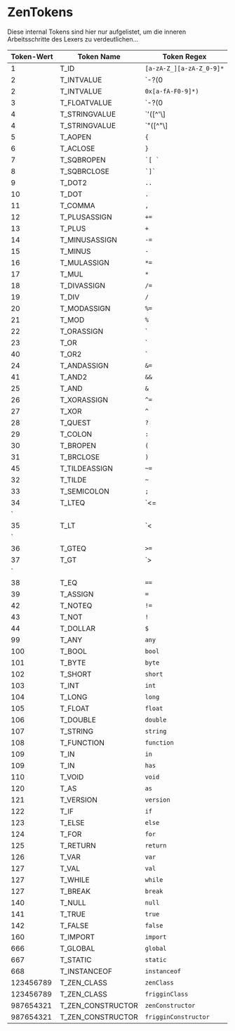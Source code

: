 # ZenTokens

Diese internal Tokens sind hier nur aufgelistet, um die inneren Arbeitsschritte des Lexers zu verdeutlichen...

| Token-Wert | Token Name          | Token Regex                                                 |
| ---------- | ------------------- | ----------------------------------------------------------- |
| 1          | T_ID                | `[a-zA-Z_][a-zA-Z_0-9]*`                                    |
| 2          | T_INTVALUE          | `\-?(0|[1-9][0-9]*)`                                       |
| 2          | T_INTVALUE          | `0x[a-fA-F0-9]*)`                                           |
| 3          | T_FLOATVALUE        | `\-?(0|[1-9][0-9]*)\.[0-9]+([eE][\+\-]?[0-9]+)?[fFdD]?` |
| 4          | T_STRINGVALUE       | `'([^'\\]|\\(['"\\/bfnrt]|u[0-9a-fA-F]{4}))*'`        |
| 4          | T_STRINGVALUE       | `"([^"\\]|\\(['"\\/bfnrt]|u[0-9a-fA-F]{4}))*"`        |
| 5          | T_AOPEN             | `{`                                                         |
| 6          | T_ACLOSE            | `}`                                                         |
| 7          | T_SQBROPEN          | `` `[ ` ``                                                  |
| 8          | T_SQBRCLOSE         | `` `]` ``                                                   |
| 9          | T_DOT2              | `..`                                                        |
| 10         | T_DOT               | `.`                                                         |
| 11         | T_COMMA             | `,`                                                         |
| 12         | T_PLUSASSIGN        | `+=`                                                        |
| 13         | T_PLUS              | `+`                                                         |
| 14         | T_MINUSASSIGN       | `-=`                                                        |
| 15         | T_MINUS             | `-`                                                         |
| 16         | T_MULASSIGN         | `*=`                                                        |
| 17         | T_MUL               | `*`                                                         |
| 18         | T_DIVASSIGN         | `/=`                                                        |
| 19         | T_DIV               | `/`                                                         |
| 20         | T_MODASSIGN         | `%=`                                                        |
| 21         | T_MOD               | `%`                                                         |
| 22         | T_ORASSIGN          | `|=`                                                        |
| 23         | T_OR                | `|`                                                         |
| 40         | T_OR2               | `||`                                                        |
| 24         | T_ANDASSIGN         | `&=`                                                    |
| 41         | T_AND2              | `&&`                                                |
| 25         | T_AND               | `&`                                                     |
| 26         | T_XORASSIGN         | `^=`                                                        |
| 27         | T_XOR               | `^`                                                         |
| 28         | T_QUEST             | `?`                                                         |
| 29         | T_COLON             | `:`                                                         |
| 30         | T_BROPEN            | `(`                                                         |
| 31         | T_BRCLOSE           | `)`                                                         |
| 45         | T_TILDEASSIGN       | `~=`                                                        |
| 32         | T_TILDE             | `~`                                                         |
| 33         | T_SEMICOLON         | `;`                                                         |
| 34         | T_LTEQ              | `<=
`                                                    |
| 35         | T_LT                | `<
`                                                     |
| 36         | T_GTEQ              | `>=`                                                     |
| 37         | T_GT                | `>
`                                                     |
| 38         | T_EQ                | `==`                                                        |
| 39         | T_ASSIGN            | `=`                                                         |
| 42         | T_NOTEQ             | `!=`                                                        |
| 43         | T_NOT               | `!`                                                         |
| 44         | T_DOLLAR            | `$`                                                         |
| 99         | T_ANY               | `any`                                                       |
| 100        | T_BOOL              | `bool`                                                      |
| 101        | T_BYTE              | `byte`                                                      |
| 102        | T_SHORT             | `short`                                                     |
| 103        | T_INT               | `int`                                                       |
| 104        | T_LONG              | `long`                                                      |
| 105        | T_FLOAT             | `float`                                                     |
| 106        | T_DOUBLE            | `double`                                                    |
| 107        | T_STRING            | `string`                                                    |
| 108        | T_FUNCTION          | `function`                                                  |
| 109        | T_IN                | `in`                                                        |
| 109        | T_IN                | `has`                                                       |
| 110        | T_VOID              | `void`                                                      |
| 120        | T_AS                | `as`                                                        |
| 121        | T_VERSION           | `version`                                                   |
| 122        | T_IF                | `if`                                                        |
| 123        | T_ELSE              | `else`                                                      |
| 124        | T_FOR               | `for`                                                       |
| 125        | T_RETURN            | `return`                                                    |
| 126        | T_VAR               | `var`                                                       |
| 127        | T_VAL               | `val`                                                       |
| 127        | T_WHILE             | `while`                                                     |
| 127        | T_BREAK             | `break`                                                     |
| 140        | T_NULL              | `null`                                                      |
| 141        | T_TRUE              | `true`                                                      |
| 142        | T_FALSE             | `false`                                                     |
| 160        | T_IMPORT            | `import`                                                    |
| 666        | T_GLOBAL            | `global`                                                    |
| 667        | T_STATIC            | `static`                                                    |
| 668        | T_INSTANCEOF        | `instanceof`                                                |
| 123456789  | T_ZEN_CLASS       | `zenClass`                                                  |
| 123456789  | T_ZEN_CLASS       | `frigginClass`                                              |
| 987654321  | T_ZEN_CONSTRUCTOR | `zenConstructor`                                            |
| 987654321  | T_ZEN_CONSTRUCTOR | `frigginConstructor`                                        |